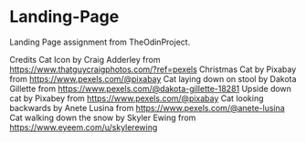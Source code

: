 # Landing-Page
Landing Page assignment from TheOdinProject.


Credits
Cat Icon by Craig Adderley from https://www.thatguycraigphotos.com/?ref=pexels
Christmas Cat by Pixabay from https://www.pexels.com/@pixabay
Cat laying down on stool by Dakota Gillette from https://www.pexels.com/@dakota-gillette-18281
Upside down cat by Pixabey from https://www.pexels.com/@pixabay
Cat looking backwards by Anete Lusina from https://www.pexels.com/@anete-lusina
Cat walking down the snow by Skyler Ewing from https://www.eyeem.com/u/skylerewing
